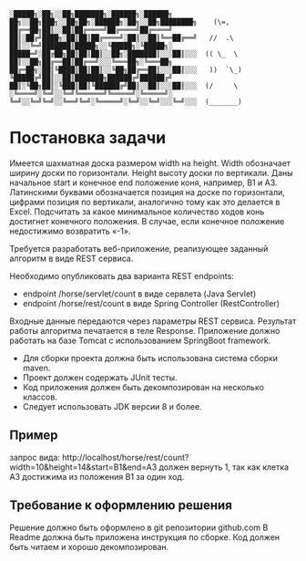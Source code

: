 ```
░█████╗░██╗░░██╗███████╗░██████╗░██████╗  ██╗░░██╗███╗░░██╗██╗░██████╗░██╗░░██╗████████╗    (\=,
██╔══██╗██║░░██║██╔════╝██╔════╝██╔════╝  ██║░██╔╝████╗░██║██║██╔════╝░██║░░██║╚══██╔══╝   //  .\
██║░░╚═╝███████║█████╗░░╚█████╗░╚█████╗░  █████═╝░██╔██╗██║██║██║░░██╗░███████║░░░██║░░░  (( \_  \
██║░░██╗██╔══██║██╔══╝░░░╚═══██╗░╚═══██╗  ██╔═██╗░██║╚████║██║██║░░╚██╗██╔══██║░░░██║░░░   ))  `\_)
╚█████╔╝██║░░██║███████╗██████╔╝██████╔╝  ██║░╚██╗██║░╚███║██║╚██████╔╝██║░░██║░░░██║░░░  (/     \
░╚════╝░╚═╝░░╚═╝╚══════╝╚═════╝░╚═════╝░  ╚═╝░░╚═╝╚═╝░░╚══╝╚═╝░╚═════╝░╚═╝░░╚═╝░░░╚═╝░░░  (_______)
```
# Постановка задачи

Имеется шахматная доска размером width на height. Width обозначает ширину доски по горизонтали. Height высоту доски по вертикали.
Даны начальное start и конечное end положение коня, например, B1 и A3. Латинскими буквами обозначается позиция на доске по горизонтали, цифрами позиция по вертикали, аналогично тому как это делается в Excel.
Подсчитать за какое минимальное количество ходов конь достигнет конечного положения. В случае, если конечное положение недостижимо возвратить «-1».

Требуется разработать веб-приложение, реализующее заданный алгоритм в виде REST сервиса.

Необходимо опубликовать два варианта REST endpoints:
- endpoint /horse/servlet/count в виде сервлета (Java Servlet)
- endpoint /horse/rest/count в виде Spring Controller (RestController)

Входные данные передаются через параметры REST сервиса. Результат работы алгоритма печатается в теле Response.
Приложение должно работать на базе Tomcat c использованием SpringBoot framework.

- Для сборки проекта должна быть использована система сборки maven.
- Проект должен содержать JUnit тесты.
- Код приложения должен быть декомпозирован на несколько классов.
- Следует использовать JDK версии 8 и более.

## Пример
запрос вида:
http://localhost/horse/rest/count?width=10&height=14&start=B1&end=A3
должен вернуть 1, так как клетка A3 достижима из положения B1 за один ход.

## Требование к оформлению решения
Решение должно быть оформлено в git репозитории github.com
В Readme должна быть приложена инструкция по сборке.
Код должен быть читаем и хорошо декомпозирован. 
